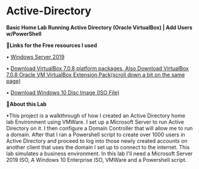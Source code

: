# Active-Directory
<b>Basic Home Lab Running Active Directory (Oracle VirtualBox) | Add Users w/PowerShell</b>

<b>📝Links for the Free resources I used</b>


• <a href="https://www.microsoft.com/en-us/evalcenter/download-windows-server-2019)https://www.microsoft.com/en-us/evalcenter/download-windows-server-2019">Windows Server 2019 </a>

• <a href="https://www.virtualbox.org/wiki/Downloads">Download VirtualBox 7.0.8 platform packages, Also Download VirtualBox 7.0.8 Oracle VM VirtualBox Extension Pack(scroll down a bit on the same page)</a>

• <a href="https://www.microsoft.com/en-us/software-download/windows10ISO">Download Windows 10 Disc Image (ISO File)</a>





<b> 🤔About this Lab </b> 

•This project is a walkthrough of how I created an Active Directory home lab Environment using VMWare. I set up a Microsoft Server to run Active Directory on it. I then configure a Domain Controller that will allow me to run a domain. After that I ran a Powershell script to create over 1000 users in Active Directory and proceed to log into those newly created accounts on another client that uses the domain I set up to connect to the internet. This lab simulates a business environment. In this lab I'll need a Microsoft Server 2019 ISO, A Windows 10 Enterprise ISO, VMWare and a Powershell script.